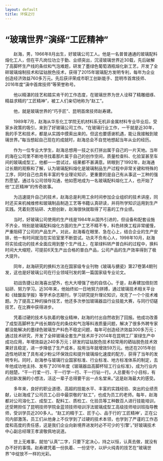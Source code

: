 ```yaml
---
layout: default
title: 环保之行
---
```


<div class="container mt-5">
  <div class="row">
      <div class="col-12">
          <h1 class="text-primary text-center">“玻璃世界”演绎“工匠精神”</h1>
          <p class="lead text-center"></p>
          <p style="text-align: left; text-indent: 2em;">赵海，男，1966年8月出生，好玻璃公司工人。他是一名普普通通的玻璃配料熔化工人，但在平凡岗位功立于勤、业绩突出，沉浸玻璃世界近30载，先后破解了高脚杯生产线的条纹和气泡难题，研发了墨绿色葡萄酒瓶熔化新工艺，开发了全碎玻璃熔制技术和锰钴脱色技术，获得了2015年玻璃配方发明专利，每年为企业创造经济效益760多万元。先后获评荣成市职工创新能手、昆明市首席技师、2016年度“滇中首席技师”等荣誉称号。

　　他以精湛的技艺和踏实肯干的工作态度，在玻璃世界为世人诠释了精雕细琢、精益求精的“工匠精神”，被工人们亲切地称为“赵工”。

　　他，就是玻璃世界的“巧手匠”、昆明首席技师赵寿建。

　　1989年7月，赵海从华东化工学院无机材料系无机非金属材料专业毕业后，受家乡政策的吸引，来到了好玻璃公司工作。“在玻璃行业工作，一干就是近30年，我的手艺和技术，都是从实践中摸索出来的。但这也要感谢机遇，能让我接触到玻璃世界。”每当想起自己现在的成就时，赵海总会不自觉地想起当年从业的经历。

　　作为一位专业大学生，赵海总想用一技之长打拼出属于自己的一片天地。当年的海在公司里不断地寻找着那片属于自己的创作空间，质量检查科、化验室甚至车间的玻璃成型工，他都一一尝试过，结果都不甚满意。转眼到了1992年，赵海通过长期的观察和了解，认为玻璃配料熔化是玻璃制品生产过程中非常关键和特殊的工序，同时自己也具有丰富的专业理论知识，更重要的是自己有从事这一工种的强烈愿望。通过与公司领导沟通，他如愿地成为一名玻璃配料熔化工人，也开始了他“工匠精神”的传奇故事。

　　为迅速提升自己的技术，赵海总是利用工余时间参加企业组织的技术讲座，同时还买来机械维修和玻璃制品制造工艺等书籍认真研读，并将所学知识运用到生产实践。凭着刻苦钻研、大胆创新，赵海很快就取得了可喜的工作业绩。

　　当时，好玻璃公司使用的生产线是1984年从国外引进的，但设备和配套设施不齐全，特别是玻璃配料熔化方面的生产工艺不精不专，料色转换工程非常缓慢，严重阻碍了公司的产品生产。对此，赵海看在眼里、急在心上，结合企业的生产安排，他一有时间就泡在实验室里不断尝试。功夫不负有心人，1998年10月，赵海将实验成功的技术全面应用到整个生产线上，在翠绿料转产普白料的过程中，换料时间大大缩短，可提前6天生产出合格的普白产品，公司产品的生产效率得到了极大提升。

　　同年，赵海研究的换料方法在国家级专业刊物《玻璃与搪瓷》第27卷第4期刊发，这也是好玻璃公司在行业领域刊发的第一篇国家级专业论文。

　　初战告捷让赵海喜出望外，也大大增强了他的自信心。于是，赵寿建加倍刻苦钻研、努力学习。近30年来，他始终如一日地努力拼搏，通过玻璃技术相关平台和《硅酸盐学报》等学术杂志期刊，学习研究提升理论知识，攻克了一个个技术难题。为了提高工种的操作技艺，他还多次参加玻璃器皿行业技能大赛，与同行切磋技艺，在比赛中获得进步。

　　凭着过硬的技术与执着的敬业精神，赵海的付出自然收到了回报。他成功改善了成型高脚杯生产线长期存在的条纹和气泡等料液质量问题，解决了很多外聘专家都没能解决的墨绿色玻璃生产料色不稳定问题，每年可创造经济效益300多万元；通过技术研究，开发了全碎玻璃全套生产技术并于2014年在昆明工厂翠绿生产中成功应用，年增效益达240多万元；研发的锰钴脱色技术较常用的硒钴脱色技术效果好且稳定，进一步降低了生产成本，投用当年就增效59万元。他还在2015年创造性地研发了具有减少粉尘环保效应和提升玻璃熔化速度的配方，获得了当年的发明专利。同时，赵海参与玻璃行业国家标准、行业标准、地方标准体系的制定，去年他成功地主持、发布了2016年度《玻璃器皿高脚杯轻工行业标准》，成为行业内的翘楚。“干一行爱一行、干一行学一行、干一行钻一行。人总要有个小目标，有点创新发展的小想法，活这一辈子总得要干出一点名堂来。”这是赵海最大的感受。

　　多年来，良好的职业道德、高超的技能水平、丰富的实践经验、突出的业绩贡献，让赵海成了公司员工心目中最崇敬的“赵工”，也成为员工的老师。每年，赵海都对公司溶化工、成型工、配料工、质检工、化验员等工种数百人进行技能培训，还受聘担任了昆明技师学院金蓝领技师培训浮法玻璃成型工高级技师培训班指导教师，受训学员近200多人。“赵工的精于工、匠于心、品于行的‘工匠精神’，正在公司内部激荡，员工们从他身上不仅学到了过硬的技术本领，也学到了严谨的工作态度和高度的责任感，这是我们企业向新境界进发时必不可少的‘引擎’。”好玻璃技术中心副总经理王孝波敬佩地说道。

　　世上无难事，就怕“认真”二字，只要下定决心，持之以恒，认真去做，就没有办不好的事情。赵寿建凭着一份执着、一份坚守，以炉火纯青的技艺在“玻璃世界”中绽放不一样的光彩。</p>
      </div>
  </div>
</div>

